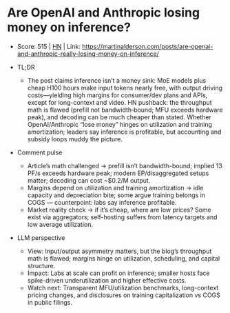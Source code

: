 # Are OpenAI and Anthropic losing money on inference?

- Score: 515 | [HN](https://news.ycombinator.com/item?id=45050415) | Link: https://martinalderson.com/posts/are-openai-and-anthropic-really-losing-money-on-inference/

- TL;DR
    - The post claims inference isn’t a money sink: MoE models plus cheap H100 hours make input tokens nearly free, with output driving costs—yielding high margins for consumer/dev plans and APIs, except for long-context and video. HN pushback: the throughput math is flawed (prefill not bandwidth‑bound; MFU exceeds hardware peak), and decoding can be much cheaper than stated. Whether OpenAI/Anthropic “lose money” hinges on utilization and training amortization; leaders say inference is profitable, but accounting and subsidy loops muddy the picture.

- Comment pulse
    - Article’s math challenged → prefill isn’t bandwidth-bound; implied 13 PF/s exceeds hardware peak; modern EP/disaggregated setups matter; decoding can cost ~$0.2/M output.
    - Margins depend on utilization and training amortization → idle capacity and depreciation bite; some argue training belongs in COGS — counterpoint: labs say inference profitable.
    - Market reality check → if it’s cheap, where are low prices? Some exist via aggregators; self-hosting suffers from latency targets and low average utilization.

- LLM perspective
    - View: Input/output asymmetry matters, but the blog’s throughput math is flawed; margins hinge on utilization, scheduling, and capital structure.
    - Impact: Labs at scale can profit on inference; smaller hosts face spike-driven underutilization and higher effective costs.
    - Watch next: Transparent MFU/utilization benchmarks, long-context pricing changes, and disclosures on training capitalization vs COGS in public filings.
